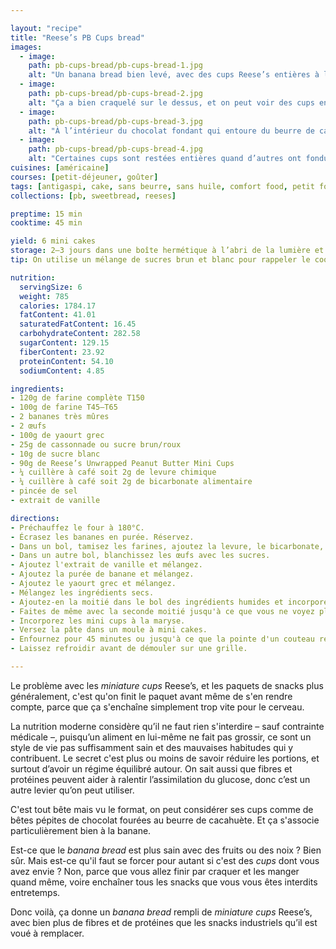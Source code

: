 ```yaml
---

layout: "recipe"
title: "Reese’s PB Cups bread"
images:
  - image:
    path: pb-cups-bread/pb-cups-bread-1.jpg
    alt: "Un banana bread bien levé, avec des cups Reese’s entières à l’intérieur."
  - image:
    path: pb-cups-bread/pb-cups-bread-2.jpg
    alt: "Ça a bien craquelé sur le dessus, et on peut voir des cups enfoncées à la surface."
  - image:
    path: pb-cups-bread/pb-cups-bread-3.jpg
    alt: "À l’intérieur du chocolat fondant qui entoure du beurre de cacahuète."
  - image:
    path: pb-cups-bread/pb-cups-bread-4.jpg
    alt: "Certaines cups sont restées entières quand d’autres ont fondu pour créer des flaques."
cuisines: [américaine]
courses: [petit-déjeuner, goûter]
tags: [antigaspi, cake, sans beurre, sans huile, comfort food, petit format]
collections: [pb, sweetbread, reeses]

preptime: 15 min
cooktime: 45 min

yield: 6 mini cakes
storage: 2–3 jours dans une boîte hermétique à l’abri de la lumière et de la chaleur. 5 jours au frigo. 2 mois au congélateur.
tip: On utilise un mélange de sucres brun et blanc pour rappeler le cookie, mais rien ne vous empêche d’en utiliser qu’un seul.

nutrition:
  servingSize: 6
  weight: 785
  calories: 1784.17
  fatContent: 41.01
  saturatedFatContent: 16.45
  carbohydrateContent: 282.58
  sugarContent: 129.15
  fiberContent: 23.92
  proteinContent: 54.10
  sodiumContent: 4.85

ingredients:
- 120g de farine complète T150
- 100g de farine T45–T65
- 2 bananes très mûres
- 2 œufs
- 100g de yaourt grec
- 25g de cassonnade ou sucre brun/roux
- 10g de sucre blanc
- 90g de Reese’s Unwrapped Peanut Butter Mini Cups
- ¼ cuillère à café soit 2g de levure chimique
- ¼ cuillère à café soit 2g de bicarbonate alimentaire
- pincée de sel
- extrait de vanille

directions:
- Préchauffez le four à 180°C.
- Écrasez les bananes en purée. Réservez.
- Dans un bol, tamisez les farines, ajoutez la levure, le bicarbonate, et le sel sans les mettre en contact.
- Dans un autre bol, blanchissez les œufs avec les sucres. 
- Ajoutez l'extrait de vanille et mélangez.
- Ajoutez la purée de banane et mélangez. 
- Ajoutez le yaourt grec et mélangez. 
- Mélangez les ingrédients secs. 
- Ajoutez-en la moitié dans le bol des ingrédients humides et incorporez délicatement à la maryse. 
- Faites de même avec la seconde moitié jusqu'à ce que vous ne voyez plus de grumeaux.
- Incorporez les mini cups à la maryse.
- Versez la pâte dans un moule à mini cakes.
- Enfournez pour 45 minutes ou jusqu'à ce que la pointe d'un couteau ressorte avec quelques flocons de mie. 
- Laissez refroidir avant de démouler sur une grille. 

---
```


Le problème avec les <i lang="en">miniature cups</i> Reese’s, et les paquets de snacks plus généralement, c'est qu'on finit le paquet avant même de s'en rendre compte, parce que ça s'enchaîne simplement trop vite pour le cerveau.

La nutrition moderne considère qu’il ne faut rien s'interdire – sauf contrainte médicale –, puisqu’un aliment en lui-même ne fait pas grossir, ce sont un style de vie pas suffisamment sain et des mauvaises habitudes qui y contribuent. Le secret c'est plus ou moins de savoir réduire les portions, et surtout d’avoir un régime équilibré autour. On sait aussi que fibres et protéines peuvent aider à ralentir l’assimilation du glucose, donc c’est un autre levier qu’on peut utiliser.

C'est tout bête mais vu le format, on peut considérer ses cups comme de bêtes pépites de chocolat fourées au beurre de cacahuète. Et ça s'associe particulièrement bien à la banane. 

Est-ce que le <i lang="en">banana bread</i> est plus sain avec des fruits ou des noix&nbsp;? Bien sûr. Mais est-ce qu'il faut se forcer pour autant si c'est des <i lang="en">cups</i> dont vous avez envie&nbsp;? Non, parce que vous allez finir par craquer et les manger quand même, voire enchaîner tous les snacks que vous vous êtes interdits entretemps. 

Donc voilà, ça donne un <i lang="en">banana bread</i> rempli de <i lang="en">miniature cups</i> Reese’s, avec bien plus de fibres et de protéines que les snacks industriels qu’il est voué à remplacer.
